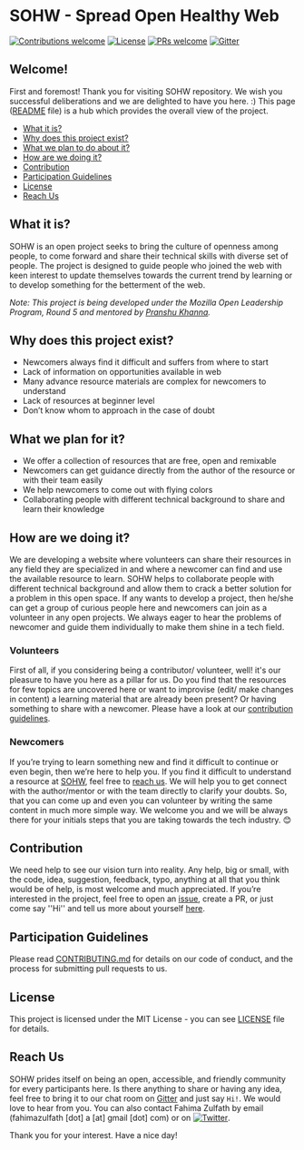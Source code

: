 # SOHW - Spread Open Healthy Web
[![Contributions welcome](https://img.shields.io/badge/contributions-welcome-orange.svg)]()
[![License](https://img.shields.io/badge/license-MIT-blue.svg)](https://github.com/SOHW/sohw.github.io/blob/master/LICENSE)
[![PRs welcome](https://img.shields.io/badge/PRs-welcome-ff69b4.svg)](https://github.com/SOHW/sohw.github.io/issues/new) 
[![Gitter](https://img.shields.io/gitter/room/nwjs/nw.js.svg)](https://gitter.im/SpreadOpenHealthyWeb/Forum/)

## Welcome!

First and foremost! Thank you for visiting SOHW repository. We wish you successful deliberations and we are delighted to have you here. :)
This page ([README](https://github.com/SOHW/sohw.github.io/blob/master/README.md) file) is a hub which provides the overall view of the project. 

*	[What it is?](#what-it-is)
*	[Why does this project exist?](#why-does-this-project-exist)
*	[What we plan to do about it?](#what-we-plan-to-do-about-it)
*	[How are we doing it?](#how-are-we-doing-it)
*	[Contribution](#contribution)
*	[Participation Guidelines](#participation-guidelines)
*	[License](#license)
*	[Reach Us](#reach-us)

## What it is?

SOHW is an open project seeks to bring the culture of openness among people, to come forward and share their technical skills with diverse set of people. The project is designed to guide people who joined the web with keen interest to update themselves towards the current trend by learning or to develop something for the betterment of the web.

*Note: This project is being developed under the Mozilla Open Leadership Program, Round 5 and mentored by [Pranshu Khanna]().*

## Why does this project exist?

*	Newcomers always find it difficult and suffers from where to start
*	Lack of information on opportunities available in web
*	Many advance resource materials are complex for newcomers to understand
*	Lack of resources at beginner level
*	Don’t know whom to approach in the case of doubt

## What we plan for it?

*	We offer a collection of resources that are free, open and remixable
*	Newcomers can get guidance directly from the author of the resource or with their team easily
*	We help newcomers to come out with flying colors
*	Collaborating people with different technical background to share and learn their knowledge

## How are we doing it?

We are developing a website where volunteers can share their resources in any field they are specialized in and where a newcomer can find and use the available resource to learn. SOHW helps to collaborate people with different technical background and allow them to crack a better solution for a problem in this open space. If any wants to develop a project, then he/she can get a group of curious people here and newcomers can join as a volunteer in any open projects. We always eager to hear the problems of newcomer and guide them individually to make them shine in a tech field. 

### Volunteers

First of all, if you considering being a contributor/ volunteer, well! it's our pleasure to have you here as a pillar for us. Do you find that the resources for few topics are uncovered here or want to improvise (edit/ make changes in content) a learning material that are already been present? Or having something to share with a newcomer. Please have a look at our [contribution guidelines](#participation-guidelines). 

### Newcomers

If you’re trying to learn something new and find it difficult to continue or even begin, then we’re here to help you.  If you find it difficult to understand a resource at [SOHW](https://sohw.github.io/), feel free to [reach us](#reach-us). We will help you to get connect with the author/mentor or with the team directly to clarify your doubts. So, that you can come up and even you can volunteer by writing the same content in much more simple way. We welcome you and we will be always there for your initials steps that you are taking towards the tech industry. 😊

## Contribution

We need help to see our vision turn into reality. Any help, big or small, with the code, idea, suggestion, feedback, typo, anything at all that you think would be of help, is most welcome and much appreciated. If you’re interested in the project, feel free to open an [issue](https://github.com/SOHW/sohw.github.io/issues/new), create a PR, or just come say ''Hi'' and tell us more about yourself [here](https://gitter.im/SpreadOpenHealthyWeb/Forum/).

## Participation Guidelines
Please read [CONTRIBUTING.md](https://github.com/SOHW/sohw.github.io/blob/master/CONTRIBUTING.md) for details on our code of conduct, and the process for submitting pull requests to us.

## License

This project is licensed under the MIT License - you can see [LICENSE](https://github.com/SOHW/sohw.github.io/blob/master/LICENSE) file for details.

## Reach Us

SOHW prides itself on being an open, accessible, and friendly community for every participants here. Is there anything to share or having any idea, feel free to bring it to our chat room on [Gitter](https://gitter.im/SpreadOpenHealthyWeb/Forum/) and just say `Hi!`. We would love to hear from you. You can also contact Fahima Zulfath by email (fahimazulfath [dot] a [at] gmail [dot] com) or on [![Twitter](https://img.shields.io/twitter/url/https/twitter.com/FahimaZulfath.svg?style=social)](https://twitter.com/intent/tweet?text=Wow:&url=https%3A%2F%2Ftwitter.com%2FFahimaZulfath).

Thank you for your interest. Have a nice day!

